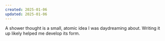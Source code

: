 ```yaml
---
created: 2025-01-06
updated: 2025-01-06
---
```

A shower thought is a small, atomic idea I was daydreaming about. Writing it up likely helped me develop its form.